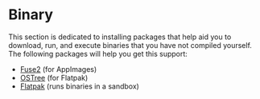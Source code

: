 # Binary

This section is dedicated to installing packages that help aid you to download,
run, and execute binaries that you have not compiled yourself. The following
packages will help you get this support:

- [Fuse2](./1-fuse2.md) (for AppImages)
- [OSTree](./2-ostree.md) (for Flatpak)
- [Flatpak](./3-flatpak.md) (runs binaries in a sandbox)
